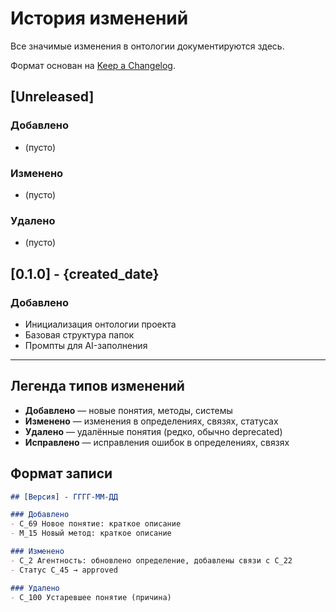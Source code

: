 # История изменений

Все значимые изменения в онтологии документируются здесь.

Формат основан на [Keep a Changelog](https://keepachangelog.com/ru/1.0.0/).

## [Unreleased]

### Добавлено
- (пусто)

### Изменено
- (пусто)

### Удалено
- (пусто)

## [0.1.0] - {created_date}

### Добавлено
- Инициализация онтологии проекта
- Базовая структура папок
- Промпты для AI-заполнения

---

## Легенда типов изменений

- **Добавлено** — новые понятия, методы, системы
- **Изменено** — изменения в определениях, связях, статусах
- **Удалено** — удалённые понятия (редко, обычно deprecated)
- **Исправлено** — исправления ошибок в определениях, связях

## Формат записи

```markdown
## [Версия] - ГГГГ-ММ-ДД

### Добавлено
- C_69 Новое понятие: краткое описание
- M_15 Новый метод: краткое описание

### Изменено
- C_2 Агентность: обновлено определение, добавлены связи с C_22
- Статус C_45 → approved

### Удалено
- C_100 Устаревшее понятие (причина)
```
